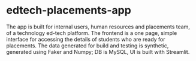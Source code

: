 # edtech-placements-app
The app is built for internal users, human resources and placements team, of a technology ed-tech platform. The frontend is a one page, simple interface for accessing the details of students who are ready for placements. The data generated for build and testing is synthetic, generated using Faker and Numpy; DB is MySQL, UI is built with Streamlit.
